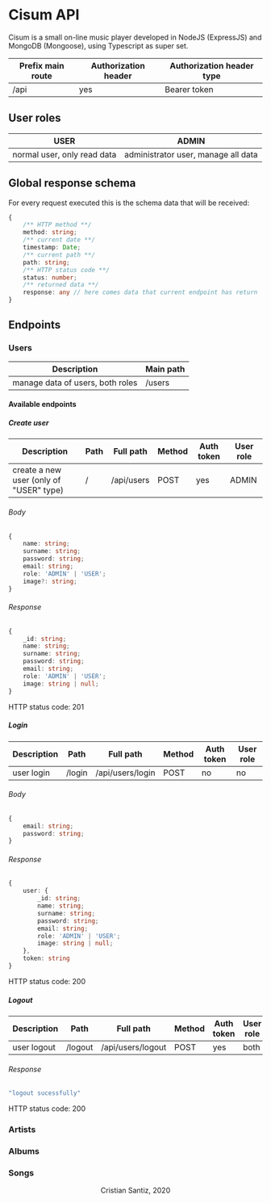 # Cisum API

Cisum is a small on-line music player developed in NodeJS (ExpressJS) and MongoDB (Mongoose), using Typescript as super set.

| Prefix main route | Authorization header | Authorization header type |
| ----------------- | -------------------- | ------------------------- |
| /api              | yes                  | Bearer token              |

## User roles

| USER                        | ADMIN                               |
| --------------------------- | ----------------------------------- |
| normal user, only read data | administrator user, manage all data |

## Global response schema

For every request executed this is the schema data that will be received:

```typescript
{
    /** HTTP method **/
    method: string;
    /** current date **/
    timestamp: Date;
    /** current path **/
    path: string;
    /** HTTP status code **/
    status: number;
    /** returned data **/
    response: any // here comes data that current endpoint has return
}
```

## Endpoints

### Users

| Description                      | Main path |
| -------------------------------- | --------- |
| manage data of users, both roles | /users    |

#### Available endpoints

##### Create user

| Description                             | Path | Full path  | Method | Auth token | User role |
| --------------------------------------- | ---- | ---------- | ------ | ---------- | --------- |
| create a new user (only of "USER" type) | /    | /api/users | POST   | yes        | ADMIN     |

###### Body

```typescript
{
	name: string;
  	surname: string;
  	password: string;
  	email: string;
  	role: 'ADMIN' | 'USER';
  	image?: string;
}
```

###### Response

```typescript
{
	_id: string;
	name: string;
  	surname: string;
  	password: string;
  	email: string;
  	role: 'ADMIN' | 'USER';
  	image: string | null;
}
```

HTTP status code: 201

##### Login

| Description | Path   | Full path        | Method | Auth token | User role |
| ----------- | ------ | ---------------- | ------ | ---------- | --------- |
| user login  | /login | /api/users/login | POST   | no         | no        |

###### Body

```typescript
{
    email: string;
    password: string;
}
```

###### Response

```typescript
{
    user: {
        _id: string;
        name: string;
    	surname: string;
    	password: string;
    	email: string;
    	role: 'ADMIN' | 'USER';
    	image: string | null;
    },
    token: string
}
```

HTTP status code: 200

##### Logout

| Description | Path    | Full path         | Method | Auth token | User role |
| ----------- | ------- | ----------------- | ------ | ---------- | --------- |
| user logout | /logout | /api/users/logout | POST   | yes        | both      |

###### Response

```typescript
"logout sucessfully"
```

HTTP status code: 200

### Artists

### Albums

### Songs



<p align="center"> Cristian Santiz, 2020</p>

